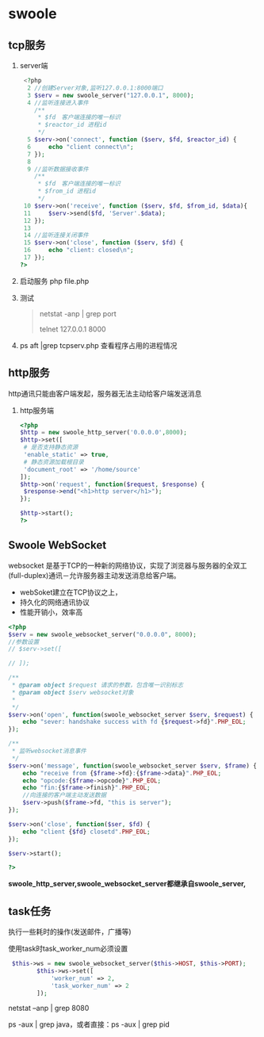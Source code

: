 # swoole

## tcp服务

1. server端

   ```php
    <?php
     2 //创建Server对象,监听127.0.0.1:8000端口
     3 $serv = new swoole_server("127.0.0.1", 8000);
     4 //监听连接进入事件
       /**
        * $fd　客户端连接的唯一标识
        * $reactor_id 进程id 
        */
     5 $serv->on('connect', function ($serv, $fd, $reactor_id) {
     6     echo "client connect\n";
     7 });
     8 
     9 //监听数据接收事件
       /**
        * $fd　客户端连接的唯一标识
        * $from_id 进程id
        */
    10 $serv->on('receive', function ($serv, $fd, $from_id, $data){
    11     $serv->send($fd, 'Server'.$data);
    12 });
    13 
    14 //监听连接关闭事件
    15 $serv->on('close', function ($serv, $fd) {
    16     echo "client: closed\n";
    17 });
   ?>
   ```

2. 启动服务 php file.php

3. 测试

   > netstat -anp | grep port
   >
   > telnet 127.0.0.1 8000

4. ps aft |grep tcpserv.php 查看程序占用的进程情况　



## http服务

http通讯只能由客户端发起，服务器无法主动给客户端发送消息

1. http服务端

   ```php
   <?php
   $http = new swoole_http_server('0.0.0.0',8000);
   $http->set([
   	# 是否支持静态资源
   	'enable_static' => true,
   	# 静态资源加载根目录
   	'document_root' => '/home/source'
   ]);
   $http->on('request', function($request, $response) {
   	$response->end("<h1>http server</h1>");
   });
   
   $http->start();
   ?>
   ```



## Swoole WebSocket

websocket 是基于TCP的一种新的网络协议，实现了浏览器与服务器的全双工(full-duplex)通讯－允许服务器主动发送消息给客户端。

- webSoket建立在TCP协议之上，
- 持久化的网络通讯协议
- 性能开销小，效率高

```php
<?php
$serv = new swoole_websocket_server("0.0.0.0", 8000);
//参数设置
// $serv->set([

// ]);

/**
 * @param object $request 请求的参数，包含唯一识别标志
 * @param object $serv websocket对象
 * 
 */
$serv->on('open', function(swoole_websocket_server $serv, $request) {
    echo "sever: handshake success with fd {$request->fd}".PHP_EOL;
});

/**
 * 监听websocket消息事件
 */
$serv->on('message', function(swoole_websocket_server $serv, $frame) {
    echo "receive from {$frame->fd}:{$frame->data}".PHP_EOL;
    echo "opcode:{$frame->opcode}".PHP_EOL;
    echo "fin:{$frame->finish}".PHP_EOL;
    //向连接的客户端主动发送数据
    $serv->push($frame->fd, "this is server");
});

$serv->on('close', function($ser, $fd) {
    echo "client {$fd} closetd".PHP_EOL;
});

$serv->start();

?>
```



**swoole_http_server,swoole_websocket_server都继承自swoole_server,**

## task任务

执行一些耗时的操作(发送邮件，广播等)

使用task时task_worker_num必须设置

```php
 $this->ws = new swoole_websocket_server($this->HOST, $this->PORT);
        $this->ws->set([
            'worker_num' => 2,
            'task_worker_num' => 2
        ]);
```





netstat –anp | grep 8080

ps -aux | grep java，或者直接：ps -aux | grep pid 